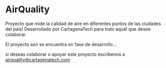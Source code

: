 # AirQuality
Proyecto que mide la calidad de aire en diferentes puntos de las ciudades del país!
Desarrollado por CartagenaTech para todo aquél que desee colaborar.

El proyecto aún se encuentra en fase de desarrollo...

si deseas colaborar o apoyar este proyecto escribenos a airquality@cartagenatech.com
